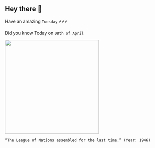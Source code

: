 ## Hey there 👋
Have an amazing `Tuesday` ⚡⚡⚡

Did you know Today on `08th of April`
 
 [<img src="https://content.wdl.org/11605/thumbnail/1430177549/616x510.jpg" width="300" />](https://www.wdl.org/en/item/11605/#:~:text=At%20the%20initiative%20of%20the,archives%2C%20to%20the%20new%20organization.) 
 ```
“The League of Nations assembled for the last time.” (Year: 1946)
```
